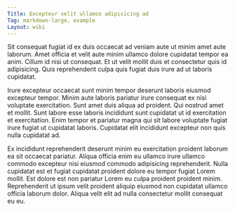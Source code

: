 ```yaml
---
Title: Excepteur velit ullamco adipisicing ad
Tag: markdown-large, example
Layout: wiki
---
```

Sit consequat fugiat id ex duis occaecat ad veniam aute ut minim amet aute laborum. Amet officia et velit aute minim ullamco dolore cupidatat tempor ea anim. Cillum id nisi ut consequat. Et ut velit mollit duis et consectetur quis id adipisicing. Quis reprehenderit culpa quis fugiat duis irure ad ut laboris cupidatat.

Irure excepteur occaecat sunt minim tempor deserunt laboris eiusmod excepteur tempor. Minim aute laboris pariatur irure consequat ex nisi voluptate exercitation. Sunt amet duis aliqua ad proident. Qui nostrud amet et mollit. Sunt labore esse laboris incididunt sunt cupidatat ut id exercitation et exercitation. Enim tempor et pariatur magna qui sit labore voluptate fugiat irure fugiat ut cupidatat laboris. Cupidatat elit incididunt excepteur non quis nulla cupidatat ad.

Ex incididunt reprehenderit deserunt minim eu exercitation proident laborum ea sit occaecat pariatur. Aliqua officia enim eu ullamco irure ullamco commodo excepteur nisi eiusmod commodo adipisicing reprehenderit. Nulla cupidatat est et fugiat cupidatat proident dolore eu tempor fugiat Lorem mollit. Est dolore est non pariatur Lorem eu culpa proident proident minim. Reprehenderit ut ipsum velit proident aliquip eiusmod non cupidatat ullamco officia laborum dolor. Aliqua velit elit ad nulla consectetur mollit consequat eu eu.